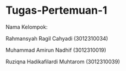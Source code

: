 # Tugas-Pertemuan-1
Nama Kelompok:

Rahmansyah Ragil Cahyadi (3012310034)

Muhammad Amirun Nadhif (3012310019)

Ruziqna Hadikafilardi Muhtarom (3012310039)

